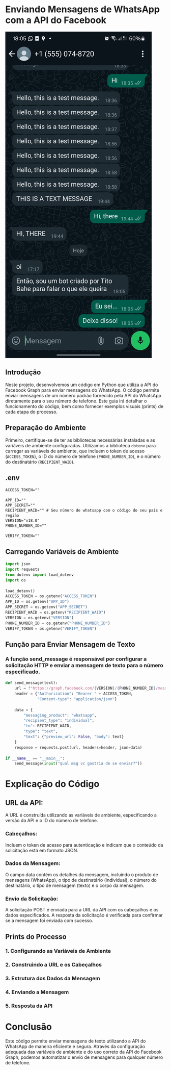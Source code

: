 # Enviando Mensagens de WhatsApp com a API do Facebook

![My mini monster](mini_monster.jpg)

## Introdução

Neste projeto, desenvolvemos um código em Python que utiliza a API do Facebook Graph para enviar mensagens do WhatsApp. O código permite enviar mensagens de um número padrão fornecido pela API do WhatsApp diretamente para o seu número de telefone. Este guia irá detalhar o funcionamento do código, bem como fornecer exemplos visuais (prints) de cada etapa do processo.

## Preparação do Ambiente

Primeiro, certifique-se de ter as bibliotecas necessárias instaladas e as variáveis de ambiente configuradas. Utilizamos a biblioteca `dotenv` para carregar as variáveis de ambiente, que incluem o token de acesso (`ACCESS_TOKEN`), o ID do número de telefone (`PHONE_NUMBER_ID`), e o número do destinatário (`RECIPIENT_WAID`).

## .env

```
ACCESS_TOKEN=""

APP_ID=""
APP_SECRET=""
RECIPIENT_WAID="" # Seu número de whatsapp com o código do seu pais e região
VERSION="v18.0"
PHONE_NUMBER_ID=""

VERIFY_TOKEN=""
```

## Carregando Variáveis de Ambiente

```python
import json
import requests
from dotenv import load_dotenv
import os

load_dotenv()
ACCESS_TOKEN = os.getenv("ACCESS_TOKEN")
APP_ID = os.getenv("APP_ID")
APP_SECRET = os.getenv("APP_SECRET")
RECIPIENT_WAID = os.getenv("RECIPIENT_WAID")
VERSION = os.getenv("VERSION")
PHONE_NUMBER_ID = os.getenv("PHONE_NUMBER_ID")
VERIFY_TOKEN = os.getenv("VERIFY_TOKEN")
```

## Função para Enviar Mensagem de Texto
### A função send_message é responsável por configurar a solicitação HTTP e enviar a mensagem de texto para o número especificado.

```python 
def send_message(text):
    url = f"https://graph.facebook.com/{VERSION}/{PHONE_NUMBER_ID}/messages"
    header = {"Authorization": "Bearer " + ACCESS_TOKEN,
              "Content-type": "application/json"}

    data = {
        "messaging_product": "whatsapp",
        "recipient_type": "individual",
        "to": RECIPIENT_WAID,
        "type": "text",
        "text": {"preview_url": False, "body": text}
    }
    response = requests.post(url, headers=header, json=data)

if __name__ == "__main__":
    send_message(input("qual msg vc gostria de se enviar?"))
```

# Explicação do Código
## URL da API:

A URL é construída utilizando as variáveis de ambiente, especificando a versão da API e o ID do número de telefone.

### Cabeçalhos:

Incluem o token de acesso para autenticação e indicam que o conteúdo da solicitação está em formato JSON.

### Dados da Mensagem:

O campo data contém os detalhes da mensagem, incluindo o produto de mensagens (WhatsApp), o tipo de destinatário (individual), o número do destinatário, o tipo de mensagem (texto) e o corpo da mensagem.

### Envio da Solicitação:

A solicitação POST é enviada para a URL da API com os cabeçalhos e os dados especificados. A resposta da solicitação é verificada para confirmar se a mensagem foi enviada com sucesso.

## Prints do Processo
### 1. Configurando as Variáveis de Ambiente

### 2. Construindo a URL e os Cabeçalhos

### 3. Estrutura dos Dados da Mensagem

### 4. Enviando a Mensagem

### 5. Resposta da API

# Conclusão
Este código permite enviar mensagens de texto utilizando a API do WhatsApp de maneira eficiente e segura. Através da configuração adequada das variáveis de ambiente e do uso correto da API do Facebook Graph, podemos automatizar o envio de mensagens para qualquer número de telefone. 

